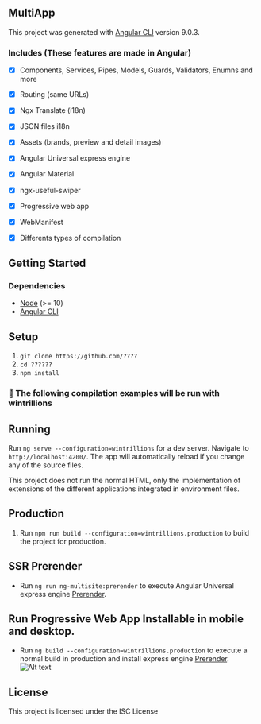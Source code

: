 ##  MultiApp 


This project was generated with [Angular CLI](https://github.com/angular/angular-cli) version 9.0.3.

### Includes (These features are made in Angular)

- [x] Components, Services, Pipes, Models, Guards, Validators, Enumns and more
- [x] Routing (same URLs)
- [x] Ngx Translate (i18n)
- [x] JSON files i18n
- [x] Assets (brands, preview and detail images)
- [x] Angular Universal express engine
- [x] Angular Material
- [x] ngx-useful-swiper
- [x] Progressive web app 
- [x] WebManifest
- [x] Differents types of compilation



## Getting Started

### Dependencies

- [Node](https://nodejs.org/) (>= 10)
- [Angular CLI](https://github.com/angular/angular-cli)


## Setup

1.  `git clone https://github.com/????`
1.  `cd ??????`
1.  `npm install`

### :large_orange_diamond: The following compilation examples will be run with wintrillions

## Running

Run `ng serve --configuration=wintrillions` for a dev server. Navigate to `http://localhost:4200/`. The app will automatically reload if you change any of the source files.

This project does not run the normal HTML, only the implementation of extensions of the different applications integrated in environment files.


## Production

1.  Run `npm run build --configuration=wintrillions.production` to build the project for production.

## SSR Prerender

- Run `ng run ng-multisite:prerender` to execute Angular Universal express engine [Prerender](https://github.com/angular/universal).

## Run Progressive Web App Installable in mobile and desktop.

- Run `ng build --configuration=wintrillions.production` to execute a normal build in production and install  express engine [Prerender](https://github.com/angular/universal).
![Alt text](img/installable 'Home' )

## License

This project is licensed under the ISC License 